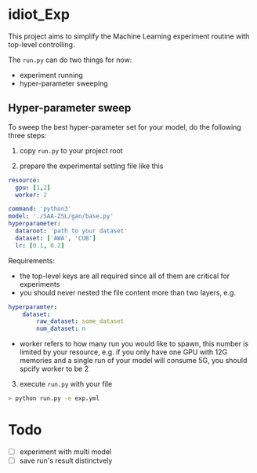# idiot_Exp

This project aims to simplify the Machine Learning experiment routine with top-level controlling.

The ```run.py``` can do two things for now: 
- experiment running
- hyper-parameter sweeping

## Hyper-parameter sweep

To sweep the best hyper-parameter set for your model, do the following three steps:

1. copy ```run.py``` to your project root

2. prepare the experimental setting file like this

```yaml
resource:
  gpu: [1,2]
  worker: 2

command: 'python3'
model: './SAA-ZSL/gan/base.py'
hyperparameter:
  dataroot: 'path to your dataset'
  dataset: ['AWA', 'CUB']
  lr: [0.1, 0.2]
```

Requirements:
- the top-level keys are all required since all of them are critical for experiments
- you should never nested the file content more than two layers, e.g.
```yaml
hyperparamter:
    dataset:
        raw_dataset: some_dataset
        num_dataset: n
```
- worker refers to how many run you would like to spawn, this number is limited by your resource, e.g. if you only have one GPU with 12G memories and a single run of your model will consume 5G, you should spcify worker to be 2

3. execute ```run.py``` with your file

```bash
> python run.py -e exp.yml
```

# Todo

- [ ] experiment with multi model
- [ ] save run's result distinctvely 